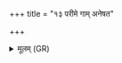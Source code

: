 +++
title = "१३ परीमे गाम् अनेषत"

+++
<details><summary>मूलम् (GR)</summary>

परीमे गाम् अनेषत  
पर्य् अग्निम् अहृषत ।  
देवेष्व् अक्रत श्रवः  
क इमाँ आ दधर्षति ॥
</details>